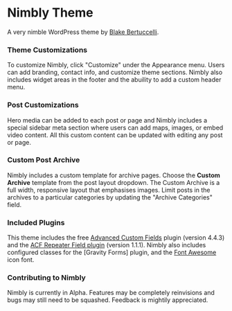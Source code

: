 # Nimbly Theme
A very nimble WordPress theme by [Blake Bertuccelli].

### Theme Customizations
To customize Nimbly,  click "Customize" under the Appearance menu. Users can add branding, contact info, and customize theme sections. Nimbly also includes widget areas in the footer and the abuility to add a custom header menu.

### Post Customizations
Hero media can be added to each post or page and Nimbly includes a special sidebar meta section where users can add maps, images, or embed video content. All this custom content can be updated with editing any post or page.

### Custom Post Archive
Nimbly includes a custom template for archive pages. Choose the **Custom Archive** template from the post layout dropdown. The Custom Archive is a full width, responsive layout that emphasises images. Limit posts in the archives to a particular categories by updating the "Archive Categories" field. 

### Included Plugins
This theme includes the free [Advanced Custom Fields] plugin (version 4.4.3) and the [ACF Repeater Field plugin] (version 1.1.1). Nimbly also includes configured classes for the [Gravity Forms] plugin, and the [Font Awesome] icon font.

### Contributing to Nimbly
Nimbly is currently in Alpha. Features may be completely reinvisions and bugs may still need to be squashed. Feedback is mightily appreciated.

[Blake Bertuccelli]:https://www.linkedin.com/in/blakebertuccelli
[Advanced Custom Fields]:http://www.advancedcustomfields.com/
[ACF Repeater Field plugin]:http://www.advancedcustomfields.com/resources/repeater/y87rzmvcd82Ta6JK
[http://www.gravityforms.com/]: http://www.gravityforms.com/
[Snazzy Maps]: https://snazzymaps.com/
[Font Awesome]:https://fortawesome.github.io/Font-Awesome/